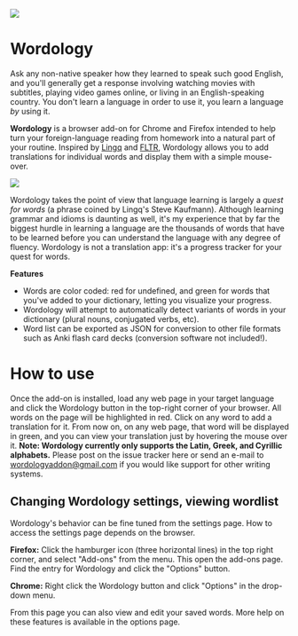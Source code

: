 ![](https://raw.githubusercontent.com/geajack/Wordology/master/icon96.png)

# Wordology

Ask any non-native speaker how they learned to speak such good English, and you'll generally get a response involving watching
movies with subtitles, playing video games online, or living in an English-speaking country. You don't learn a language in order to use it,
you learn a language *by* using it.

**Wordology** is a browser add-on for Chrome and Firefox intended to help turn your foreign-language reading from homework into a natural
part of your routine. Inspired by [Lingq](https://www.lingq.com/) and [FLTR](https://sourceforge.net/projects/fltr/), Wordology allows you to add translations for individual words and display them with
a simple mouse-over.

![](https://i.imgur.com/eJcm9rE.png)

Wordology takes the point of view that language learning is largely a *quest for words* (a phrase coined by Lingq's Steve Kaufmann).
Although learning grammar and idioms is daunting as well, it's my experience that by far the biggest hurdle in learning a language are
the thousands of words that have to be learned before you can understand the language with any degree of fluency. Wordology is not a translation
app: it's a progress tracker for your quest for words.

**Features**
- Words are color coded: red for undefined, and green for words that you've added to your dictionary, letting you visualize your progress.
- Wordology will attempt to automatically detect variants of words in your dictionary (plural nouns, conjugated verbs, etc).
- Word list can be exported as JSON for conversion to other file formats such as Anki flash card decks (conversion software not included!).

# How to use

Once the add-on is installed, load any web page in your target language and click the Wordology button in the top-right corner of your browser. All words on the page will be highlighted in red. Click on any word to add a translation for it. From now on, on any web page, that word will be displayed in green, and you can view your translation just by hovering the mouse over it. **Note: Wordology currently only supports the Latin, Greek, and Cyrillic alphabets.** Please post on the issue tracker here or send an e-mail to wordologyaddon@gmail.com if you would like support for other writing systems.

## Changing Wordology settings, viewing wordlist

Wordology's behavior can be fine tuned from the settings page. How to access the settings page depends on the browser.

**Firefox:** Click the hamburger icon (three horizontal lines) in the top right corner, and select "Add-ons" from the menu. This open the add-ons page. Find the entry for Wordology and click the "Options" button.

**Chrome:** Right click the Wordology button and click "Options" in the drop-down menu.

From this page you can also view and edit your saved words. More help on these features is available in the options page.
